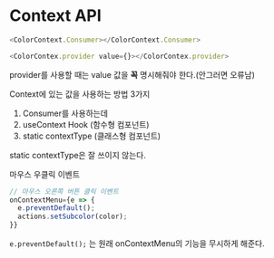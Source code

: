 # Context API

```javascript
<ColorContext.Consumer></ColorContext.Consumer>

<ColorContex.provider value={}></ColorContex.provider>
```
provider를 사용할 때는 value 값을 **꼭** 명시해줘야 한다.(안그러면 오류남)

Context에 있는 값을 사용하는 방법 3가지

1. Consumer를 사용하는데
2. useContext Hook (함수형 컴포넌트)
3. static contextType (클래스형 컴포넌트)

static contextType은 잘 쓰이지 않는다.

마우스 우클릭 이벤트
```javascript
// 마우스 오른쪽 버튼 클릭 이벤트
onContextMenu={e => {
  e.preventDefault();
  actions.setSubcolor(color);
}}
```
`e.preventDefault();` 는 원래 onContextMenu의 기능을 무시하게 해준다.





